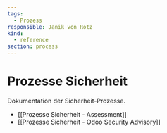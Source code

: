 ```yaml
---
tags:
  - Prozess
responsible: Janik von Rotz
kind:
  - reference
section: process
---
```

# Prozesse Sicherheit
Dokumentation der Sicherheit-Prozesse.

* [[Prozesse Sicherheit - Assessment]]
* [[Prozesse Sicherheit - Odoo Security Advisory]]